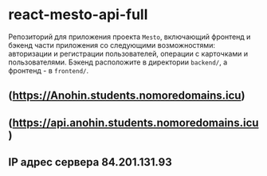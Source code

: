 # react-mesto-api-full  
Репозиторий для приложения проекта `Mesto`, включающий фронтенд и бэкенд части приложения со следующими возможностями: авторизации и регистрации пользователей, операции с карточками и пользователями. Бэкенд расположите в директории `backend/`, а фронтенд - в `frontend/`. 
  
## (https://Anohin.students.nomoredomains.icu)

## (https://api.anohin.students.nomoredomains.icu)

## IP адрес сервера 84.201.131.93
